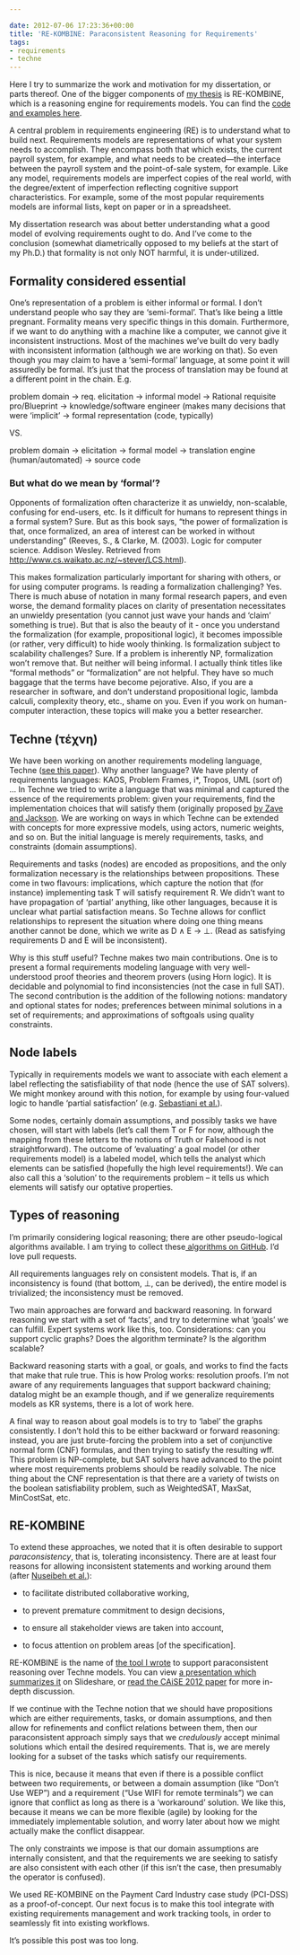 ```yaml
---

date: 2012-07-06 17:23:36+00:00
title: 'RE-KOMBINE: Paraconsistent Reasoning for Requirements'
tags:
- requirements
- techne
---
```


Here I try to summarize the work and motivation for my dissertation, or parts thereof. One of the bigger components of [my thesis](http://fink08.files.wordpress.com/2005/03/ernst_neil_a_201206_phd_thesis.pdf) is RE-KOMBINE, which is a reasoning engine for requirements models. You can find the [code and examples here](http://github.com/neilernst/Techne-TMS).


A central problem in requirements engineering (RE) is to understand what to build next. Requirements models are representations of what your system needs to accomplish. They encompass both that which exists, the current payroll system, for example, and what needs to be created—the interface between the payroll system and the point-of-sale system, for example. Like any model, requirements models are imperfect copies of the real world, with the degree/extent of imperfection reflecting cognitive support characteristics. For example, some of the most popular requirements models are informal lists, kept on paper or in a spreadsheet.

My dissertation research was about better understanding what a good model of evolving requirements ought to do. And I’ve come to the conclusion (somewhat diametrically opposed to my beliefs at the start of my Ph.D.) that formality is not only NOT harmful, it is under-utilized.


## Formality considered essential


One’s representation of a problem is either informal or formal. I don’t understand people who say they are ‘semi-formal’. That’s like being a little pregnant. Formality means very specific things in this domain. Furthermore, if we want to do anything with a machine like a computer, we cannot give it inconsistent instructions. Most of the machines we’ve built do very badly with inconsistent information (although we are working on that). So even though you may claim to have a ‘semi-formal’ language, at some point it will assuredly be formal. It’s just that the process of translation may be found at a different point in the chain. E.g.

problem domain → req. elicitation → informal model → Rational requisite pro/Blueprint → knowledge/software engineer (makes many decisions that were ‘implicit’ → formal representation (code, typically)

VS.

problem domain → elicitation → formal model → translation engine (human/automated) → source code


### But what do we mean by ‘formal’?


Opponents of formalization often characterize it as unwieldy, non-scalable, confusing for end-users, etc. Is it difficult for humans to represent things in a formal system? Sure.
But as this book says, “the power of formalization is that, once formalized, an area of interest can be worked in without understanding” (Reeves, S., & Clarke, M. (2003). Logic for computer science. Addison Wesley. Retrieved from http://www.cs.waikato.ac.nz/~stever/LCS.html).

This makes formalization particularly important for sharing with others, or for using computer programs. Is reading a formalization challenging? Yes. There is much abuse of notation in many formal research papers, and even worse, the demand formality places on clarity of presentation necessitates an unwieldy presentation (you cannot just wave your hands and ‘claim’ something is true). But that is also the beauty of it - once you understand the formalization (for example, propositional logic), it becomes impossible (or rather, very difficult) to hide wooly thinking. Is formalization subject to scalability challenges? Sure. If a problem is inherently NP, formalization won’t remove that. But neither will being informal. I actually think titles like “formal methods” or “formalization” are not helpful. They have so much baggage that the terms have become pejorative. Also, if you are a researcher in software, and don’t understand propositional logic, lambda calculi, complexity theory, etc., shame on you. Even if you work on human-computer interaction, these topics will make you a better researcher.


## Techne (τέχνη)


We have been working on another requirements modeling language, Techne ([see this paper](http://jureta.net/papers/techne-RE10.pdf)). Why another language? We have plenty of requirements languages: KAOS, Problem Frames, i*, Tropos, UML (sort of) … In Techne we tried to write a language that was minimal and captured the essence of the requirements problem: given your requirements, find the implementation choices that will satisfy them (originally proposed [by Zave and Jackson](http://mcs.open.ac.uk/mj665/fourdc.pdf). We are working on ways in which Techne can be extended with concepts for more expressive models, using actors, numeric weights, and so on. But the initial language is merely requirements, tasks, and constraints (domain assumptions).

Requirements and tasks (nodes) are encoded as propositions, and the only formalization necessary is the relationships between propositions. These come in two flavours: implications, which capture the notion that (for instance) implementing task T will satisfy requirement R. We didn’t want to have propagation of ‘partial’ anything, like other languages, because it is unclear what partial satisfaction means. So Techne allows for conflict relationships to represent the situation where doing one thing means another cannot be done, which we write as D ∧ E → ⊥. (Read as satisfying requirements D and E will be inconsistent).

Why is this stuff useful? Techne makes two main contributions. One is to present a formal requirements modeling language with very well-understood proof theories and theorem provers (using Horn logic). It is decidable and polynomial to find inconsistencies (not the case in full SAT). The second contribution is the addition of the following notions: mandatory and optional states for nodes; preferences between minimal solutions in a set of requirements; and approximations of softgoals using quality constraints.


## Node labels


Typically in requirements models we want to associate with each element a label reflecting the satisfiability of that node (hence the use of SAT solvers). We might monkey around with this notion, for example by using four-valued logic to handle ‘partial satisfaction’ (e.g. [Sebastiani et al.](http://scholar.google.com/citations?view_op=view_citation&hl=en&citation_for_view=ulB0WtkAAAAJ:Tyk-4Ss8FVUC)).

Some nodes, certainly domain assumptions, and possibly tasks we have chosen, will start with labels (let’s call them T or F for now, although the mapping from these letters to the notions of Truth or Falsehood is not straightforward). The outcome of ‘evaluating’ a goal model (or other requirements model) is a labeled model, which tells the analyst which elements can be satisfied (hopefully the high level requirements!). We can also call this a ‘solution’ to the requirements problem – it tells us which elements will satisfy our optative properties.


## Types of reasoning


I’m primarily considering logical reasoning; there are other pseudo-logical algorithms available. I am trying to collect these[ algorithms on GitHub](https://github.com/neilernst/goal-reasoning). I’d love pull requests.

All requirements languages rely on consistent models. That is, if an inconsistency is found (that bottom, ⊥, can be derived), the entire model is trivialized; the inconsistency must be removed.

Two main approaches are forward and backward reasoning. In forward reasoning we start with a set of ‘facts’, and try to determine what ‘goals’ we can fulfill. Expert systems work like this, too. Considerations: can you support cyclic graphs? Does the algorithm terminate? Is the algorithm scalable?

Backward reasoning starts with a goal, or goals, and works to find the facts that make that rule true. This is how Prolog works: resolution proofs. I’m not aware of any requirements languages that support backward chaining; datalog might be an example though, and if we generalize requirements models as KR systems, there is a lot of work here.

A final way to reason about goal models is to try to ‘label’ the graphs consistently. I don’t hold this to be either backward or forward reasoning: instead, you are just brute-forcing the problem into a set of conjunctive normal form (CNF) formulas, and then trying to satisfy the resulting wff. This problem is NP-complete, but SAT solvers have advanced to the point where most requirements problems should be readily solvable. The nice thing about the CNF representation is that there are a variety of twists on the boolean satisfiability problem, such as WeightedSAT, MaxSat, MinCostSat, etc.


## RE-KOMBINE


To extend these approaches, we noted that it is often desirable to support _paraconsistency_, that is, tolerating inconsistency. There are at least four reasons for allowing inconsistent statements and working around them (after [Nuseibeh et al.](http://www.sciencedirect.com/science/article/B6V0N-43RHW98-9/2/c3ddc41fdcf7e06032699f48ba18ad70)):



	
  * to facilitate distributed collaborative working,

	
  * to prevent premature commitment to design decisions,

	
  * to ensure all stakeholder views are taken into account,

	
  * to focus attention on problem areas [of the specification].


RE-KOMBINE is the name of [the tool I wrote](http://github.com/neilernst/Techne-TMS) to support paraconsistent reasoning over Techne models. You can view [a presentation which summarizes it](http://www.slideshare.net/NeilErnst/supporting-agile-requirements-evolution-via-paraconsistent-reasoining) on Slideshare, or [read the CAiSE 2012 paper](http://fink08.files.wordpress.com/2005/03/caise-incons.pdf) for more in-depth discussion.

If we continue with the Techne notion that we should have propositions which are either requirements, tasks, or domain assumptions, and then allow for refinements and conflict relations between them, then our paraconsistent approach simply says that we _credulously_ accept minimal solutions which entail the desired requirements. That is, we are merely looking for a subset of the tasks which satisfy our requirements.

This is nice, because it means that even if there is a possible conflict between two requirements, or between a domain assumption (like “Don’t Use WEP”) and a requirement (“Use WIFI for remote terminals”) we can ignore that conflict as long as there is a ‘workaround’ solution. We like this, because it means we can be more flexible (agile) by looking for the immediately implementable solution, and worry later about how we might actually make the conflict disappear.

The only constraints we impose is that our domain assumptions are internally consistent, and that the requirements we are seeking to satisfy are also consistent with each other (if this isn’t the case, then presumably the operator is confused).

We used RE-KOMBINE on the Payment Card Industry case study (PCI-DSS) as a proof-of-concept. Our next focus is to make this tool integrate with existing requirements management and work tracking tools, in order to seamlessly fit into existing workflows.

It’s possible this post was too long.
